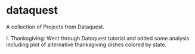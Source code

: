 # dataquest
A collection of Projects from Dataquest.

I. Thanksgiving: 
Went through Dataquest tutorial and added some analysis including plot of alternative thanksgiving dishes colored by state.
